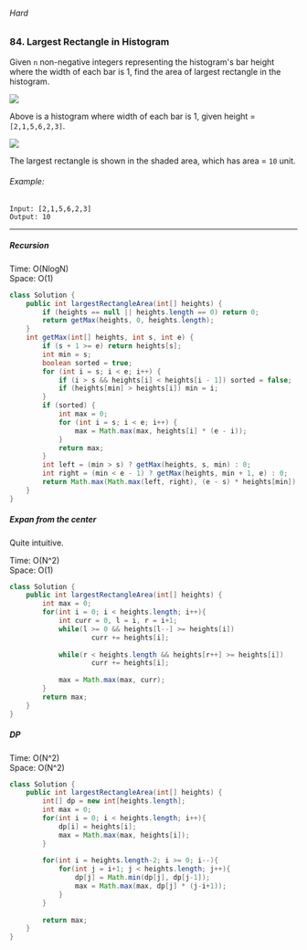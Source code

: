 ###### Hard
### 84. Largest Rectangle in Histogram

Given `n` non-negative integers representing the histogram's bar height where the width of each bar is 1, find the area of largest rectangle in the histogram.  

![](https://assets.leetcode.com/uploads/2018/10/12/histogram.png)

Above is a histogram where width of each bar is 1, given height = `[2,1,5,6,2,3]`.

![](https://assets.leetcode.com/uploads/2018/10/12/histogram_area.png)

The largest rectangle is shown in the shaded area, which has area = `10` unit.

###### Example:
```
Input: [2,1,5,6,2,3]
Output: 10
```

***

##### Recursion

Time: O(NlogN)   
Space: O(1)

```java
class Solution {
    public int largestRectangleArea(int[] heights) {
        if (heights == null || heights.length == 0) return 0;
        return getMax(heights, 0, heights.length);
    }    
    int getMax(int[] heights, int s, int e) {
        if (s + 1 >= e) return heights[s];
        int min = s;
        boolean sorted = true;
        for (int i = s; i < e; i++) {
            if (i > s && heights[i] < heights[i - 1]) sorted = false;
            if (heights[min] > heights[i]) min = i;
        }
        if (sorted) {
            int max = 0;
            for (int i = s; i < e; i++) {
                max = Math.max(max, heights[i] * (e - i));
            }
            return max;
        }
        int left = (min > s) ? getMax(heights, s, min) : 0;
        int right = (min < e - 1) ? getMax(heights, min + 1, e) : 0;
        return Math.max(Math.max(left, right), (e - s) * heights[min]);
    }
}
```

##### Expan from the center

Quite intuitive.  

Time: O(N^2)  
Space: O(1)

```java
class Solution {
    public int largestRectangleArea(int[] heights) {
        int max = 0;
        for(int i = 0; i < heights.length; i++){
            int curr = 0, l = i, r = i+1;
            while(l >= 0 && heights[l--] >= heights[i])
                    curr += heights[i];
            
            while(r < heights.length && heights[r++] >= heights[i])
                    curr += heights[i];
            
            max = Math.max(max, curr);
        }
        return max;
    }
}
```

##### DP

Time: O(N^2)  
Space: O(N^2)

```java
class Solution {
    public int largestRectangleArea(int[] heights) {
        int[] dp = new int[heights.length];
        int max = 0;
        for(int i = 0; i < heights.length; i++){
            dp[i] = heights[i];
            max = Math.max(max, heights[i]);
        }
        
        for(int i = heights.length-2; i >= 0; i--){
            for(int j = i+1; j < heights.length; j++){
                dp[j] = Math.min(dp[j], dp[j-1]);
                max = Math.max(max, dp[j] * (j-i+1));
            }
        }
        
        return max;
    }
}
```
